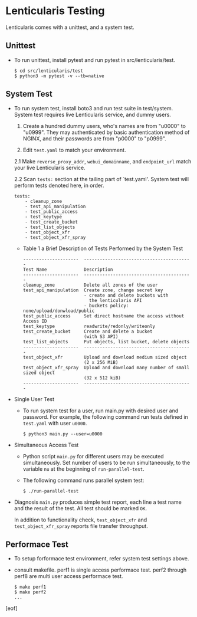 # Lenticularis Testing

Lenticularis comes with a unittest, and a system test.

## Unittest

  + To run unittest, install pytest and run pytest in src/lenticularis/test.

    ```
    $ cd src/lenticularis/test
    $ python3 -m pytest -v --tb=native
    ```

## System Test

  - To run system test, install boto3 and run test suite in test/system.
    System test requires live Lenticularis service, and dummy users.

    1. Create a hundred dummy users, who's names are from "u0000" to "u0999".
      They may authenticated by basic authentication method of NGINX, 
      and their passwords are from "p0000" to "p0999".

    2.  Edit `test.yaml` to match your environment.

      2.1 
        Make `reverse_proxy_addr`, `webui_domainname`, and `endpoint_url` match
        your live Lenticularis service.

      2.2 
        Scan `tests:` section at the tailing part of `test.yaml'.
        System test will perform tests denoted here, in order.

      ```
      tests:
          - cleanup_zone
          - test_api_manipulation
          - test_public_access
          - test_keytype
          - test_create_bucket
          - test_list_objects
          - test_object_xfr
          - test_object_xfr_spray
      ```

    - Table 1 a Brief Description of Tests Performed by the System Test

      ```
      ---------------------  -----------------------------------------
      Test Name              Description
      ---------------------  -----------------------------------------
      cleanup_zone           Delete all zones of the user
      test_api_manipulation  Create zone, change secret key
                             - create and delete buckets with 
                               the lenticularis API
                             - buckets policy: none/upload/donwload/public
      test_public_access     Set direct hostname the access without Access ID
      test_keytype           readwrite/redonly/writeonly
      test_create_bucket     Create and delete a bucket
                             (with S3 API)
      test_list_objects      Put objects, list bucket, delete objects
      ---------------------  -----------------------------------------
      test_object_xfr        Upload and download medium sized object
                             (2 x 256 MiB)
      test_object_xfr_spray  Upload and download many number of small sized object
                             (32 x 512 kiB)
      ---------------------  -----------------------------------------
      ```

  + Single User Test

    - To run system test for a user, run main.py with desired user and 
      password.
      For example, the following command run tests defined in `test.yaml` 
      with user `u0000`. 

      ```
      $ python3 main.py --user=u0000
      ```

  + Simultaneous Access Test

    - Python script `main.py` for different users may be executed 
      simultaneously. 
      Set number of users to be run simultaneously, to the variable 
      `nu` at the beginning of `run-parallel-test`.
    
    - The following command runs parallel system test:
      ```
      $ ./run-parallel-test
      ```

  + Diagnosis
    `main.py` produces simple test report, each line a test name and
    the result of the test.  All test should be marked `OK`.

    In addition to functionality check, `test_object_xfr` and 
    `test_object_xfr_spray` reports file transfer throughput.

## Performace Test

  - To setup forformace test environment, refer system test settings above.

  - consult makefile. perf1 is single access performace test.
    perf2 through perf8 are multi user access performace test.
    ```
    $ make perf1
    $ make perf2
    ...
    ```

[eof]
